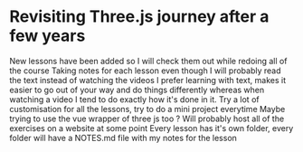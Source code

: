 # Revisiting Three.js journey after a few years

New lessons have been added so I will check them out while redoing all of the course
Taking notes for each lesson even though I will probably read the text instead of watching the videos
I prefer learning with text, makes it easier to go out of your way and do things differently whereas when watching
a video I tend to do exactly how it's done in it. Try a lot of customisation for all the lessons, try to do a mini project everytime
Maybe trying to use the vue wrapper of three js too ?
Will probably host all of the exercises on a website at some point
Every lesson has it's own folder, every folder will have a NOTES.md file with my notes for the lesson